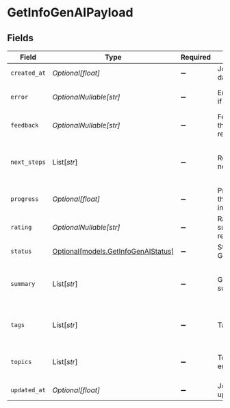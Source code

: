 # GetInfoGenAIPayload


## Fields

| Field                                                                  | Type                                                                   | Required                                                               | Description                                                            | Example                                                                |
| ---------------------------------------------------------------------- | ---------------------------------------------------------------------- | ---------------------------------------------------------------------- | ---------------------------------------------------------------------- | ---------------------------------------------------------------------- |
| `created_at`                                                           | *Optional[float]*                                                      | :heavy_minus_sign:                                                     | Job created date                                                       | 1612900000000                                                          |
| `error`                                                                | *OptionalNullable[str]*                                                | :heavy_minus_sign:                                                     | Error message if the job failed                                        | Failed to generate summary                                             |
| `feedback`                                                             | *OptionalNullable[str]*                                                | :heavy_minus_sign:                                                     | Feedback of the suggested reply                                        | Good summary                                                           |
| `next_steps`                                                           | List[*str*]                                                            | :heavy_minus_sign:                                                     | Recommended next steps                                                 | [<br/>"The agent should approve the refund"<br/>]                      |
| `progress`                                                             | *Optional[float]*                                                      | :heavy_minus_sign:                                                     | Progress of the GenAI job in percentage                                | 100                                                                    |
| `rating`                                                               | *OptionalNullable[str]*                                                | :heavy_minus_sign:                                                     | Rating of the suggested reply                                          | positive                                                               |
| `status`                                                               | [Optional[models.GetInfoGenAIStatus]](../models/getinfogenaistatus.md) | :heavy_minus_sign:                                                     | Status of the GenAI job                                                | COMPLETED                                                              |
| `summary`                                                              | List[*str*]                                                            | :heavy_minus_sign:                                                     | Generated summary                                                      | [<br/>"Customer is interested in solar panels"<br/>]                   |
| `tags`                                                                 | List[*str*]                                                            | :heavy_minus_sign:                                                     | Tags                                                                   | [<br/>"solar",<br/>"quote"<br/>]                                       |
| `topics`                                                               | List[*str*]                                                            | :heavy_minus_sign:                                                     | Topics of the email thread                                             | [<br/>"Product enquiry"<br/>]                                          |
| `updated_at`                                                           | *Optional[float]*                                                      | :heavy_minus_sign:                                                     | Job last updated date                                                  | 1612900000000                                                          |